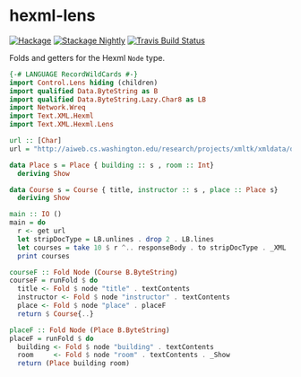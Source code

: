 # hexml-lens
[![Hackage](https://img.shields.io/hackage/v/hexml-lens.svg)](https://hackage.haskell.org/package/hexml-lens)
[![Stackage Nightly](http://stackage.org/package/hexml-lens/badge/nightly)](http://stackage.org/nightly/package/hexml-lens)
[![Travis Build Status](https://travis-ci.org/pepeiborra/hexml-lens.svg)](https://travis-ci.org/pepeiborra/hexml-lens)

Folds and getters for the Hexml `Node` type.
```haskell
{-# LANGUAGE RecordWildCards #-}
import Control.Lens hiding (children)
import qualified Data.ByteString as B
import qualified Data.ByteString.Lazy.Char8 as LB
import Network.Wreq
import Text.XML.Hexml
import Text.XML.Hexml.Lens

url :: [Char]
url = "http://aiweb.cs.washington.edu/research/projects/xmltk/xmldata/data/courses/reed.xml"

data Place s = Place { building :: s , room :: Int}
  deriving Show

data Course s = Course { title, instructor :: s , place :: Place s}
  deriving Show

main :: IO ()
main = do
  r <- get url
  let stripDocType = LB.unlines . drop 2 . LB.lines
  let courses = take 10 $ r ^.. responseBody . to stripDocType . _XML . _children . folded . courseF
  print courses

courseF :: Fold Node (Course B.ByteString)
courseF = runFold $ do
  title <- Fold $ node "title" . textContents
  instructor <- Fold $ node "instructor" . textContents
  place <- Fold $ node "place" . placeF
  return $ Course{..}

placeF :: Fold Node (Place B.ByteString)
placeF = runFold $ do
  building <- Fold $ node "building" . textContents
  room     <- Fold $ node "room" . textContents . _Show
  return (Place building room)
```
